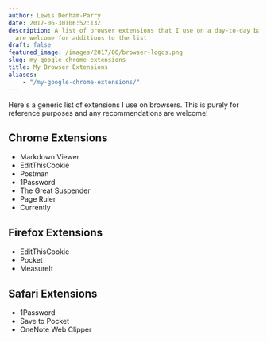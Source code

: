 ```yaml
---
author: Lewis Denham-Parry
date: 2017-06-30T06:52:13Z
description: A list of browser extensions that I use on a day-to-day basis.  Recommendations
  are welcome for additions to the list
draft: false
featured_image: /images/2017/06/browser-logos.png
slug: my-google-chrome-extensions
title: My Browser Extensions
aliases:
    - "/my-google-chrome-extensions/"
---
```


Here's a generic list of extensions I use on browsers.  This is purely for reference purposes and any recommendations are welcome!

## Chrome Extensions

* Markdown Viewer
* EditThisCookie
* Postman
* 1Password
* The Great Suspender
* Page Ruler
* Currently

## Firefox Extensions

* EditThisCookie
* Pocket
* MeasureIt

## Safari Extensions

* 1Password
* Save to Pocket
* OneNote Web Clipper